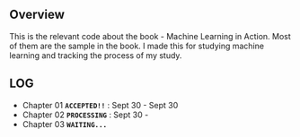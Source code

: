 ## Overview
This is the relevant code about the book - Machine Learning in Action. Most of them are the sample in the book. I made this for studying machine learning and tracking the process of my study.

## LOG
* Chapter 01 **`ACCEPTED!!`** : Sept 30 - Sept 30
* Chapter 02 **`PROCESSING`** : Sept 30 -
* Chapter 03 **`WAITING...`**
